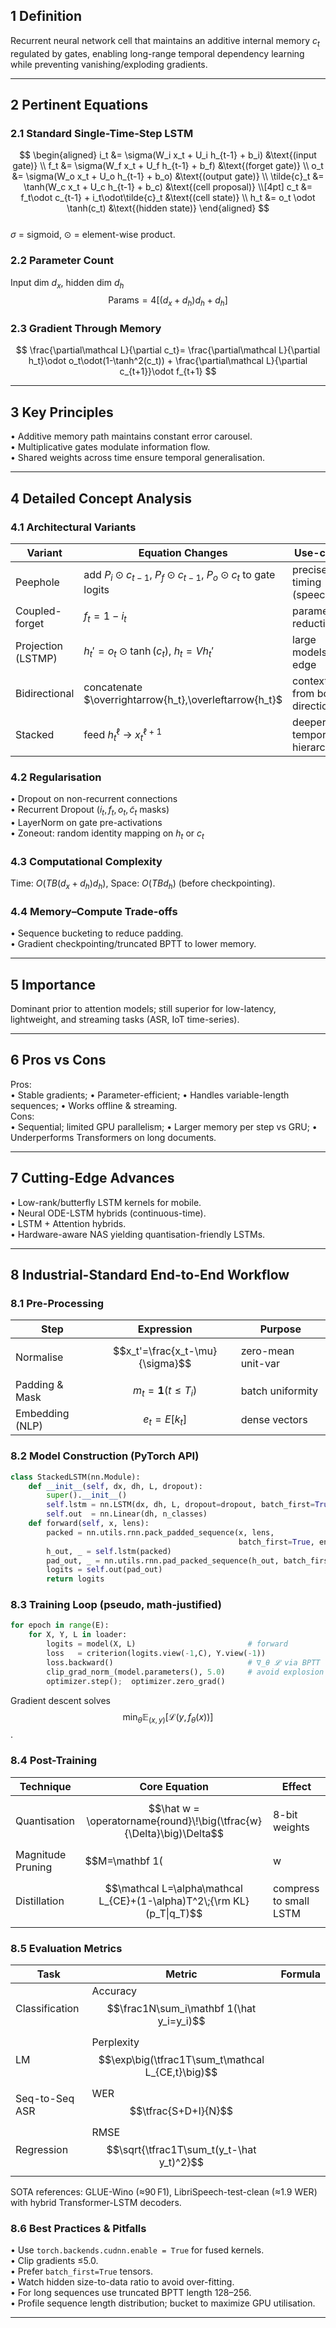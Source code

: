## 1 Definition  
Recurrent neural network cell that maintains an additive internal memory $c_t$ regulated by gates, enabling long-range temporal dependency learning while preventing vanishing/exploding gradients.

---

## 2 Pertinent Equations  

### 2.1 Standard Single-Time-Step LSTM  
$$
\begin{aligned}
i_t &= \sigma(W_i x_t + U_i h_{t-1} + b_i) &\text{(input gate)} \\
f_t &= \sigma(W_f x_t + U_f h_{t-1} + b_f) &\text{(forget gate)} \\
o_t &= \sigma(W_o x_t + U_o h_{t-1} + b_o) &\text{(output gate)} \\
\tilde{c}_t &= \tanh(W_c x_t + U_c h_{t-1} + b_c) &\text{(cell proposal)} \\[4pt]
c_t &= f_t\odot c_{t-1} + i_t\odot\tilde{c}_t &\text{(cell state)} \\
h_t &= o_t \odot \tanh(c_t) &\text{(hidden state)}
\end{aligned}
$$  
$\sigma$ = sigmoid, $\odot$ = element-wise product.

### 2.2 Parameter Count  
Input dim $d_x$, hidden dim $d_h$  
$$\text{Params}=4\big[(d_x+d_h)d_h+d_h\big]$$

### 2.3 Gradient Through Memory  
$$
\frac{\partial\mathcal L}{\partial c_t}= \frac{\partial\mathcal L}{\partial h_t}\odot o_t\odot(1-\tanh^2(c_t)) + \frac{\partial\mathcal L}{\partial c_{t+1}}\odot f_{t+1}
$$  

---

## 3 Key Principles  
• Additive memory path maintains constant error carousel.  
• Multiplicative gates modulate information flow.  
• Shared weights across time ensure temporal generalisation.  

---

## 4 Detailed Concept Analysis  

### 4.1 Architectural Variants  
| Variant | Equation Changes | Use-case |
|---------|------------------|----------|
| Peephole | add $P_i\odot c_{t-1}$, $P_f\odot c_{t-1}$, $P_o\odot c_t$ to gate logits | precise timing (speech) |
| Coupled-forget | $f_t=1-i_t$ | parameter reduction |
| Projection (LSTMP) | $h_t'=o_t\odot\tanh(c_t)$, $h_t=Vh_t'$ | large models on edge |
| Bidirectional | concatenate $\overrightarrow{h_t},\overleftarrow{h_t}$ | context from both directions |
| Stacked | feed $h_t^{\ell}$ → $x_t^{\ell+1}$ | deeper temporal hierarchies |

### 4.2 Regularisation  
• Dropout on non-recurrent connections  
• Recurrent Dropout ($i_t,f_t,o_t,\tilde{c}_t$ masks)  
• LayerNorm on gate pre-activations  
• Zoneout: random identity mapping on $h_t$ or $c_t$  

### 4.3 Computational Complexity  
Time: $O(TB(d_x+d_h)d_h)$, Space: $O(TBd_h)$ (before checkpointing).  

### 4.4 Memory–Compute Trade-offs  
• Sequence bucketing to reduce padding.  
• Gradient checkpointing/truncated BPTT to lower memory.  

---

## 5 Importance  
Dominant prior to attention models; still superior for low-latency, lightweight, and streaming tasks (ASR, IoT time-series).

---

## 6 Pros vs Cons  
Pros:  
• Stable gradients; • Parameter-efficient; • Handles variable-length sequences; • Works offline & streaming.  
Cons:  
• Sequential; limited GPU parallelism; • Larger memory per step vs GRU; • Underperforms Transformers on long documents.

---

## 7 Cutting-Edge Advances  
• Low-rank/butterfly LSTM kernels for mobile.  
• Neural ODE-LSTM hybrids (continuous-time).  
• LSTM + Attention hybrids.  
• Hardware-aware NAS yielding quantisation-friendly LSTMs.  

---

## 8 Industrial-Standard End-to-End Workflow  

### 8.1 Pre-Processing  
| Step | Expression | Purpose |
|------|------------|---------|
| Normalise | $$x_t'=\frac{x_t-\mu}{\sigma}$$ | zero-mean unit-var |
| Padding & Mask | $$m_t=\mathbf 1(t\le T_i)$$ | batch uniformity |
| Embedding (NLP) | $$e_t = E[k_t]$$ | dense vectors |

### 8.2 Model Construction (PyTorch API)  
```python
class StackedLSTM(nn.Module):
    def __init__(self, dx, dh, L, dropout):
        super().__init__()
        self.lstm = nn.LSTM(dx, dh, L, dropout=dropout, batch_first=True)
        self.out  = nn.Linear(dh, n_classes)
    def forward(self, x, lens):
        packed = nn.utils.rnn.pack_padded_sequence(x, lens,
                                                   batch_first=True, enforce_sorted=False)
        h_out, _ = self.lstm(packed)
        pad_out, _ = nn.utils.rnn.pad_packed_sequence(h_out, batch_first=True)
        logits = self.out(pad_out)
        return logits
```

### 8.3 Training Loop (pseudo, math-justified)  
```python
for epoch in range(E):
    for X, Y, L in loader:
        logits = model(X, L)                         # forward
        loss   = criterion(logits.view(-1,C), Y.view(-1))
        loss.backward()                              # ∇_θ 𝓛 via BPTT
        clip_grad_norm_(model.parameters(), 5.0)     # avoid explosion
        optimizer.step();  optimizer.zero_grad()
```
Gradient descent solves $$\min_\theta \mathbb E_{(x,y)}[\mathcal L(y,f_\theta(x))]$$.  

### 8.4 Post-Training  

| Technique | Core Equation | Effect |
|-----------|---------------|--------|
| Quantisation | $$\hat w = \operatorname{round}\!\big(\tfrac{w}{\Delta}\big)\Delta$$ | 8-bit weights |
| Magnitude Pruning | $$M=\mathbf 1(|w|>\tau),\;w'=w\odot M$$ | sparsity |
| Distillation | $$\mathcal L=\alpha\mathcal L_{CE}+(1-\alpha)T^2\;{\rm KL}(p_T\|q_T)$$ | compress to small LSTM |

### 8.5 Evaluation Metrics  

| Task | Metric | Formula |
|------|--------|---------|
| Classification | Accuracy $$\frac1N\sum_i\mathbf 1(\hat y_i=y_i)$$ |
| LM | Perplexity $$\exp\big(\tfrac1T\sum_t\mathcal L_{CE,t}\big)$$ |
| Seq-to-Seq ASR | WER $$\tfrac{S+D+I}{N}$$ |
| Regression | RMSE $$\sqrt{\tfrac1T\sum_t(y_t-\hat y_t)^2}$$ |

SOTA references: GLUE-Wino (≈90 F1), LibriSpeech-test-clean (≈1.9 WER) with hybrid Transformer-LSTM decoders.

### 8.6 Best Practices & Pitfalls  
• Use `torch.backends.cudnn.enable = True` for fused kernels.  
• Clip gradients ≤5.0.  
• Prefer `batch_first=True` tensors.  
• Watch hidden size-to-data ratio to avoid over-fitting.  
• For long sequences use truncated BPTT length 128–256.  
• Profile sequence length distribution; bucket to maximize GPU utilisation.  

---